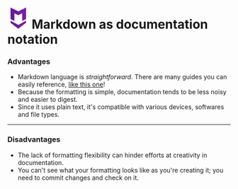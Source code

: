 # ![alt text](https://raw.githubusercontent.com/adam-p/markdown-here/master/src/common/images/icon48.png) Markdown as documentation notation

### Advantages
* Markdown language is _straightforward_. There are many guides you can easily reference, [like this one](https://github.com/adam-p/markdown-here/wiki/Markdown-Cheatsheet)!
* Because the formatting is simple, documentation tends to be less noisy and easier to digest.
* Since it uses plain text, it's compatible with various devices, softwares and file types.
---
### Disadvantages
* The lack of formatting flexibility can hinder efforts at creativity in documentation.
* You can't see what your formatting looks like as you're creating it; you need to commit changes and check on it.

